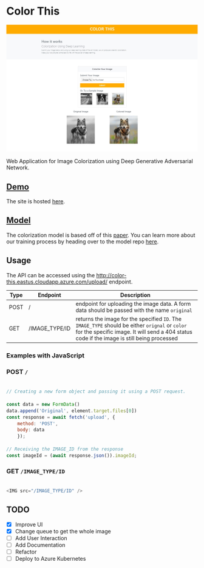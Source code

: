 # Color This

![screen_shot.jpg](screen_shot.jpg)

Web Application for Image Colorization using Deep Generative Adversarial Network.

## [Demo](http://color-this.eastus.cloudapp.azure.com/)

The site is hosted [here](http://color-this.eastus.cloudapp.azure.com/).

## [Model](https://github.com/asimsedhain/Image-Colorization-GAN)

The colorization model is based off of this [paper](https://richzhang.github.io/ideepcolor/).
You can learn more about our training process by heading over to the model repo [here](https://github.com/asimsedhain/Image-Colorization-GAN).

## Usage

The API can be accessed using the http://color-this.eastus.cloudapp.azure.com/upload/ endpoint.

|Type | Endpoint | Description |
|---|---|---|
| POST | / | endpoint for uploading the image data. A form data should be passed with the name `original` |
| GET | /IMAGE_TYPE/ID | returns the image for the specified `ID`. The `IMAGE_TYPE` should be either `orignal` or `color` for the specific image. It will send a 404 status code if the image is still being processed|

### Examples with JavaScript

### POST `/`
```javascript

// Creating a new form object and passing it using a POST request.

const data = new FormData()
data.append('Original', element.target.files[0])
const response = await fetch('upload', {
	method: 'POST',
	body: data
	});

// Receiving the IMAGE_ID from the response
const imageId = (await response.json()).imageId;			

```

### GET `/IMAGE_TYPE/ID`
```javascript

<IMG src="/IMAGE_TYPE/ID" />

```

## TODO
- [x] Improve UI
- [x] Change queue to get the whole image
- [ ] Add User Interaction
- [ ] Add Documentation
- [	] Refactor
- [ ] Deploy to Azure Kubernetes
